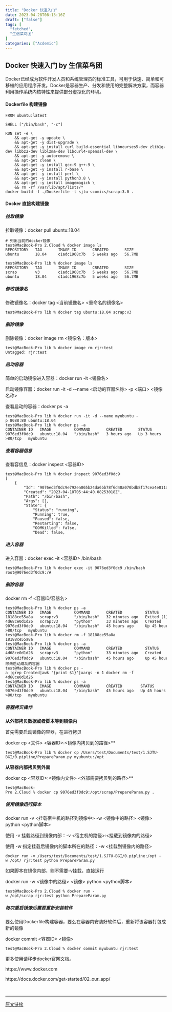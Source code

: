 ```yaml
---
title: "Docker 快速入门"
date: 2023-04-28T08:13:16Z
draft: ["false"]
tags: [
  "fetched",
  "生信菜鸟团"
]
categories: ["Acdemic"]
---
```

Docker 快速入门 by 生信菜鸟团
------
<div><section data-tool="mdnice编辑器" data-website="https://www.mdnice.com"><p data-tool="mdnice编辑器">Docker已经成为软件开发人员和系统管理员的标准工具，可用于快速、简单和可移植的应用程序开发。Docker是容器生产、分发和使用的完整解决方案，而容器利用操作系统内核特性来提供部分虚拟化的环境。</p><h4 data-tool="mdnice编辑器">Dockerfile 构建镜像</h4><pre data-tool="mdnice编辑器"><span></span><code>FROM ubuntu:latest<br><br>SHELL ["/bin/bash", "-c"]<br><br>RUN set -e \<br>    &amp;&amp; apt-get -y update \<br>    &amp;&amp; apt-get -y dist-upgrade \<br>    &amp;&amp; apt-get -y install curl build-essential libncurses5-dev zlib1g-dev libbz2-dev liblzma-dev libcurl4-openssl-dev \<br>    &amp;&amp; apt-get -y autoremove \<br>    &amp;&amp; apt-get clean \<br>    &amp;&amp; apt-get -y install gcc-9 g++-9 \<br>    &amp;&amp; apt-get -y install r-base \<br>    &amp;&amp; apt-get -y install perl \<br>    &amp;&amp; apt-get -y install python3.8 \<br>    &amp;&amp; apt-get -y install imagemagick \<br>    &amp;&amp; rm -rf /var/lib/apt/lists/*<br>docker build -f ./Dockerfile -t sjtu-scomics/scrap:3.0 .<br></code></pre><h4 data-tool="mdnice编辑器">Docker 直接构建镜像</h4><h5 data-tool="mdnice编辑器">拉取镜像</h5><p data-tool="mdnice编辑器">拉取镜像：docker pull ubuntu:18.04</p><pre data-tool="mdnice编辑器"><span></span><code><span>#</span><span> 列出当前的docker镜像</span><br>test@MacBook-Pro 2.Cloud % docker image ls<br>REPOSITORY   TAG       IMAGE ID       CREATED       SIZE<br>ubuntu       18.04     c1adc1968c7b   5 weeks ago   56.7MB<br><br>test@MacBook-Pro lib % docker image ls<br>REPOSITORY   TAG       IMAGE ID       CREATED       SIZE<br>scrap        v3        c1adc1968c7b   5 weeks ago   56.7MB<br>ubuntu       18.04     c1adc1968c7b   5 weeks ago   56.7MB<br></code></pre><h5 data-tool="mdnice编辑器">修改镜像名</h5><p data-tool="mdnice编辑器">修改镜像名：docker tag &lt;当前镜像名&gt; &lt;重命名的镜像名&gt;</p><pre data-tool="mdnice编辑器"><span></span><code>test@MacBook-Pro lib % docker tag ubuntu:18.04 scrap:v3<br></code></pre><h5 data-tool="mdnice编辑器">删除镜像</h5><p data-tool="mdnice编辑器">删除镜像：docker image rm &lt;镜像名：版本&gt;</p><pre data-tool="mdnice编辑器"><span></span><code>test@MacBook-Pro lib % docker image rm rjr:test<br>Untagged: rjr:test<br></code></pre><h5 data-tool="mdnice编辑器">启动容器</h5><p data-tool="mdnice编辑器">简单的启动镜像进入容器：docker run -it &lt;镜像名&gt;</p><p data-tool="mdnice编辑器">启动镜像容器：docker run -it -d --name &lt;启动的容器名称&gt; -p &lt;端口&gt; &lt;镜像名称&gt;</p><p data-tool="mdnice编辑器">查看启动的容器：docker ps -a</p><pre data-tool="mdnice编辑器"><span></span><code>test@MacBook-Pro lib % docker run -it -d --name myubuntu -p 8088:80 ubuntu:18.04<br>test@MacBook-Pro lib % docker ps -a<br>CONTAINER ID   IMAGE          COMMAND       CREATED       STATUS       PORTS                  NAMES<br>9076ed3f0dc9   ubuntu:18.04   "/bin/bash"   3 hours ago   Up 3 hours   0.0.0.0:8088-&gt;80/tcp   myubuntu<br></code></pre><h5 data-tool="mdnice编辑器">查看容器信息</h5><p data-tool="mdnice编辑器">查看容信息：docker inspect &lt;容器ID&gt;</p><pre data-tool="mdnice编辑器"><span></span><code>test@MacBook-Pro lib % docker inspect 9076ed3f0dc9<br>[<br>    {<br>        "Id": "9076ed3f0dc9e792ea865b24da6bb78f6d48a070bdb8f17cea4e811d4e06fad6",<br>        "Created": "2023-04-18T05:44:40.08253018Z",<br>        "Path": "/bin/bash",<br>        "Args": [],<br>        "State": {<br>            "Status": "running",<br>            "Running": true,<br>            "Paused": false,<br>            "Restarting": false,<br>            "OOMKilled": false,<br>            "Dead": false,<br></code></pre><h5 data-tool="mdnice编辑器">进入容器</h5><p data-tool="mdnice编辑器">进入容器：docker exec -it &lt;容器ID&gt; /bin/bash</p><pre data-tool="mdnice编辑器"><span></span><code>test@MacBook-Pro lib % docker exec -it 9076ed3f0dc9 /bin/bash<br>root@9076ed3f0dc9:/#<br></code></pre><h5 data-tool="mdnice编辑器">删除容器</h5><p data-tool="mdnice编辑器">docker rm -f &lt;容器ID/容器名&gt;</p><pre data-tool="mdnice编辑器"><span></span><code>test@MacBook-Pro lib % docker ps -a<br>CONTAINER ID   IMAGE          COMMAND       CREATED          STATUS                      PORTS                  NAMES<br>18188ce55a8a   scrap:v3       "/bin/bash"   32 minutes ago   Exited (1) 31 minutes ago                          sad_mclean<br>4d68ce0d1d26   scrap:v3       "python"      33 minutes ago   Created                                            strange_feistel<br>9076ed3f0dc9   ubuntu:18.04   "/bin/bash"   45 hours ago     Up 45 hours                 0.0.0.0:8088-&gt;80/tcp   myubuntu<br>test@MacBook-Pro lib % docker rm -f 18188ce55a8a<br>18188ce55a8a<br>test@MacBook-Pro lib % docker ps -a<br>CONTAINER ID   IMAGE          COMMAND       CREATED          STATUS        PORTS                  NAMES<br>4d68ce0d1d26   scrap:v3       "python"      33 minutes ago   Created                              strange_feistel<br>9076ed3f0dc9   ubuntu:18.04   "/bin/bash"   45 hours ago     Up 45 hours   0.0.0.## 删除未启动成功的容器<br>test@MacBook-Pro lib % docker ps -a |grep Created|awk '{print $1}'|xargs -n 1 docker rm -f<br>4d68ce0d1d26<br>test@MacBook-Pro lib % docker ps -a<br>CONTAINER ID   IMAGE          COMMAND       CREATED        STATUS        PORTS                  NAMES<br>9076ed3f0dc9   ubuntu:18.04   "/bin/bash"   45 hours ago   Up 45 hours   0.0.0.0:8088-&gt;80/tcp   myubuntu<br></code></pre><h5 data-tool="mdnice编辑器">容器拷贝操作</h5><p data-tool="mdnice编辑器"><strong>从外部拷贝数据或者脚本等到镜像内</strong></p><p data-tool="mdnice编辑器">首先需要启动镜像的容器，在进行拷贝</p><p data-tool="mdnice编辑器">docker cp &lt;文件&gt; &lt;容器ID&gt;:&lt;镜像内拷贝到的路径&gt;**</p><pre data-tool="mdnice编辑器"><span></span><code>test@MacBook-Pro lib % docker cp /Users/test/Documents/test/1.SJTU-BGI/0.pipline/PrepareParam.py myubuntu:/opt<br></code></pre><p data-tool="mdnice编辑器"><strong>从容器内部拷贝到外面</strong></p><p data-tool="mdnice编辑器">docker cp &lt;容器ID&gt;:&lt;镜像内文件&gt; &lt;外部需要拷贝到的路径&gt;**</p><pre data-tool="mdnice编辑器"><span></span><code>test@MacBook-Pro 2.Cloud % docker cp 9076ed3f0dc9:/opt/scrap/PrepareParam.py .<br></code></pre><h5 data-tool="mdnice编辑器">使用镜像运行脚本</h5><p data-tool="mdnice编辑器">docker run -v &lt;挂载宿主机的路径到镜像中&gt; -w &lt;镜像中的路径&gt; &lt;镜像&gt; python &lt;python脚本&gt;</p><p data-tool="mdnice编辑器">使用 -v 挂载路径到镜像内部：-v &lt;宿主机的路径&gt;:&lt;挂载到镜像内的路径&gt;</p><p data-tool="mdnice编辑器">使用 -w 指定挂载后镜像内的脚本所在的路径：-w &lt;挂载到镜像内的路径&gt;</p><pre data-tool="mdnice编辑器"><span></span><code>docker run -v /Users/test/Documents/test/1.SJTU-BGI/0.pipline:/opt -w /opt/ rjr:test python PrepareParam.py<br></code></pre><p data-tool="mdnice编辑器">如果脚本在镜像内部，则不需要-v挂载，直接运行</p><p data-tool="mdnice编辑器">docker run -w &lt;镜像中的路径&gt; &lt;镜像&gt; python &lt;python脚本&gt;</p><pre data-tool="mdnice编辑器"><span></span><code>test@MacBook-Pro 2.Cloud % docker run -w /opt/scrap rjr:test python PrepareParam.py<br></code></pre><h5 data-tool="mdnice编辑器">每次重启镜像后需要重新安装软件</h5><p data-tool="mdnice编辑器">要么使用Dockerfile构建容器，要么在容器内安装好软件后，重新将该容器打包成新的镜像</p><p data-tool="mdnice编辑器">docker commit &lt;容器ID&gt; &lt;镜像&gt;</p><pre data-tool="mdnice编辑器"><span></span><code>test@MacBook-Pro 2.Cloud % docker commit myubuntu rjr:test<br></code></pre><p data-tool="mdnice编辑器">更多使用请移步docker官网文档。</p><p data-tool="mdnice编辑器">https://www.docker.com </p><p data-tool="mdnice编辑器">https://docs.docker.com/get-started/02_our_app/</p></section><p><br></p><p><mp-style-type data-value="10000"></mp-style-type></p></div>  
<hr>
<a href="https://mp.weixin.qq.com/s/lVk7p5kwW4_ap_ACSiJAEA",target="_blank" rel="noopener noreferrer">原文链接</a>
